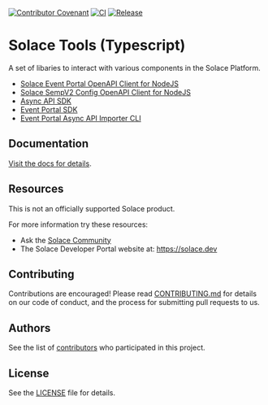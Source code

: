 [![Contributor Covenant](https://img.shields.io/badge/Contributor%20Covenant-v2.0%20adopted-ff69b4.svg)](CODE_OF_CONDUCT.md)
[![CI](https://github.com/SolaceLabs/solace-tools-typescript/actions/workflows/ci.yml/badge.svg)](https://github.com/SolaceLabs/solace-tools-typescript/actions/workflows/ci.yml)
[![Release](https://github.com/SolaceLabs/solace-tools-typescript/actions/workflows/release.yml/badge.svg)](https://github.com/SolaceLabs/solace-tools-typescript/actions/workflows/release.yml)


# Solace Tools (Typescript)

A set of libaries to interact with various components in the Solace Platform.

- [Solace Event Portal OpenAPI Client for NodeJS](./packages/ep-openapi-node)
- [Solace SempV2 Config OpenAPI Client for NodeJS](./packages/sempv2-config-openapi-node)
- [Async API SDK](./packages/ep-asyncapi)
- [Event Portal SDK](./packages/ep-sdk)
- [Event Portal Async API Importer CLI](./packages/ep-async-api-importer)

## Documentation

[Visit the docs for details](https://solacelabs.github.io/solace-tools-typescript/).

## Resources

This is not an officially supported Solace product.

For more information try these resources:

- Ask the [Solace Community](https://solace.community)
- The Solace Developer Portal website at: https://solace.dev

## Contributing

Contributions are encouraged! Please read [CONTRIBUTING.md](CONTRIBUTING.md) for details on our code of conduct, and the process for submitting pull requests to us.

## Authors

See the list of [contributors](https://github.com/SolaceLabs/solace-tools-typescript/graphs/contributors) who participated in this project.

## License

See the [LICENSE](LICENSE) file for details.

